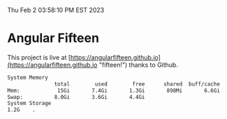 Thu Feb  2 03:58:10 PM EST 2023

# Angular Fifteen


This project is live at [https://angularfifteen.github.io](https://angularfifteen.github.io "fifteen!") thanks to Github.

```bash
System Memory
               total        used        free      shared  buff/cache   available
Mem:            15Gi       7.4Gi       1.3Gi       898Mi       6.6Gi       6.7Gi
Swap:          8.0Gi       3.6Gi       4.4Gi
System Storage
1.2G	.
```
```bash
